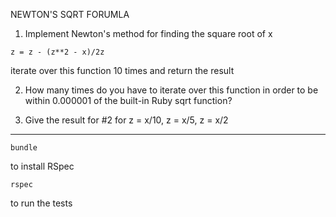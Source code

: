 NEWTON'S SQRT FORUMLA

1. Implement Newton's method for finding the square root of x

`z = z - (z**2 - x)/2z`

iterate over this function 10 times and return the result

2. How many times do you have to iterate over this function in order to be within 0.000001 of the built-in Ruby sqrt function?

3. Give the result for #2 for z = x/10, z = x/5, z = x/2

---

```
bundle
```
to install RSpec

```
rspec
```
to run the tests
